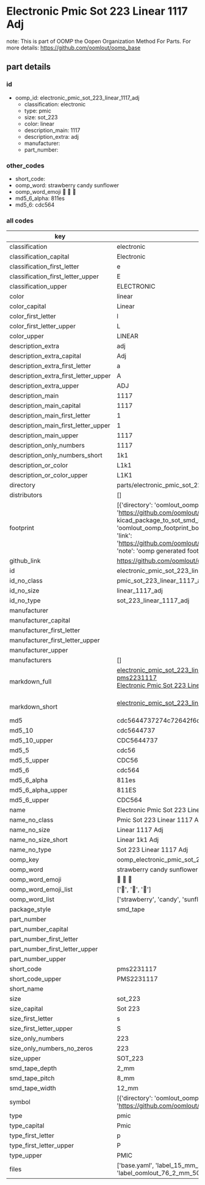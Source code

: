 # Electronic Pmic Sot 223 Linear 1117 Adj  

note: This is part of OOMP the Oopen Organization Method For Parts. For more details: https://github.com/oomlout/oomp_base

##  part details





### id
* oomp_id: electronic_pmic_sot_223_linear_1117_adj
  * classification: electronic
  * type: pmic
  * size: sot_223
  * color: linear
  * description_main: 1117
  * description_extra: adj
  * manufacturer: 
  * part_number: 

### other_codes
* short_code: 
* oomp_word: strawberry candy sunflower
* oomp_word_emoji :strawberry: :candy: :sunflower:
* md5_6_alpha: 811es
* md5_6: cdc564

### all codes 
| key | value |  
| --- | --- |  
| classification | electronic |  
| classification_capital | Electronic |  
| classification_first_letter | e |  
| classification_first_letter_upper | E |  
| classification_upper | ELECTRONIC |  
| color | linear |  
| color_capital | Linear |  
| color_first_letter | l |  
| color_first_letter_upper | L |  
| color_upper | LINEAR |  
| description_extra | adj |  
| description_extra_capital | Adj |  
| description_extra_first_letter | a |  
| description_extra_first_letter_upper | A |  
| description_extra_upper | ADJ |  
| description_main | 1117 |  
| description_main_capital | 1117 |  
| description_main_first_letter | 1 |  
| description_main_first_letter_upper | 1 |  
| description_main_upper | 1117 |  
| description_only_numbers | 1117 |  
| description_only_numbers_short | 1k1 |  
| description_or_color | L1k1 |  
| description_or_color_upper | L1K1 |  
| directory | parts/electronic_pmic_sot_223_linear_1117_adj |  
| distributors | [] |  
| footprint | [{'directory': 'oomlout_oomp_footprint_bot/footprints/kicad_package_to_sot_smd_sot_223_3_tabpin2//working/working.kicad_mod', 'index': 0, 'link': 'https://github.com/oomlout/oomlout_oomp_footprint_bot/tree/main/foootprntss/kicad_package_to_sot_smd_sot_223_3_tabpin2', 'note': 'source footprint kicad_package_to_sot_smd_sot_223_3_tabpin2', 'oomp_key': 'oomp_kicad_package_to_sot_smd_sot_223_3_tabpin2'}, {'directory': 'oomlout_oomp_footprint_bot/footprints/oomlout_oomlout_oomp_part_footprints_pms2231117_electronic_pmic_sot_223_linear_1117_adj//working/working.kicad_mod', 'index': 1, 'link': 'https://github.com/oomlout/oomlout_oomp_footprint_bot/tree/main/foootprntss/oomlout_oomlout_oomp_part_footprints_pms2231117_electronic_pmic_sot_223_linear_1117_adj', 'note': 'oomp generated footprint', 'oomp_key': 'oomp_oomlout_oomlout_oomp_part_footprints_pms2231117_electronic_pmic_sot_223_linear_1117_adj'}] |  
| github_link | https://github.com/oomlout/oomlout_oomp_part_src/tree/main/parts/electronic_pmic_sot_223_linear_1117_adj/working |  
| id | electronic_pmic_sot_223_linear_1117_adj |  
| id_no_class | pmic_sot_223_linear_1117_adj |  
| id_no_size | linear_1117_adj |  
| id_no_type | sot_223_linear_1117_adj |  
| manufacturer |  |  
| manufacturer_capital |  |  
| manufacturer_first_letter |  |  
| manufacturer_first_letter_upper |  |  
| manufacturer_upper |  |  
| manufacturers | [] |  
| markdown_full | [electronic_pmic_sot_223_linear_1117_adj](https://github.com/oomlout/oomlout_oomp_part_src/tree/main/parts/electronic_pmic_sot_223_linear_1117_adj/working)<br>[pms2231117](https://github.com/oomlout/oomlout_oomp_part_src/tree/main/parts/electronic_pmic_sot_223_linear_1117_adj/working)<br>[Electronic Pmic Sot 223 Linear 1117 Adj](https://github.com/oomlout/oomlout_oomp_part_src/tree/main/parts/electronic_pmic_sot_223_linear_1117_adj/working)<br><br> |  
| markdown_short | [electronic_pmic_sot_223_linear_1117_adj](https://github.com/oomlout/oomlout_oomp_part_src/tree/main/parts/electronic_pmic_sot_223_linear_1117_adj/working)<br><br> |  
| md5 | cdc5644737274c72642f6d91b99a7aaa |  
| md5_10 | cdc5644737 |  
| md5_10_upper | CDC5644737 |  
| md5_5 | cdc56 |  
| md5_5_upper | CDC56 |  
| md5_6 | cdc564 |  
| md5_6_alpha | 811es |  
| md5_6_alpha_upper | 811ES |  
| md5_6_upper | CDC564 |  
| name | Electronic Pmic Sot 223 Linear 1117 Adj |  
| name_no_class | Pmic Sot 223 Linear 1117 Adj |  
| name_no_size | Linear 1117 Adj |  
| name_no_size_short | Linear 1k1 Adj |  
| name_no_type | Sot 223 Linear 1117 Adj |  
| oomp_key | oomp_electronic_pmic_sot_223_linear_1117_adj |  
| oomp_word | strawberry candy sunflower |  
| oomp_word_emoji | :strawberry: :candy: :sunflower: |  
| oomp_word_emoji_list | [':strawberry:', ':candy:', ':sunflower:'] |  
| oomp_word_list | ['strawberry', 'candy', 'sunflower'] |  
| package_style | smd_tape |  
| part_number |  |  
| part_number_capital |  |  
| part_number_first_letter |  |  
| part_number_first_letter_upper |  |  
| part_number_upper |  |  
| short_code | pms2231117 |  
| short_code_upper | PMS2231117 |  
| short_name |  |  
| size | sot_223 |  
| size_capital | Sot 223 |  
| size_first_letter | s |  
| size_first_letter_upper | S |  
| size_only_numbers | 223 |  
| size_only_numbers_no_zeros | 223 |  
| size_upper | SOT_223 |  
| smd_tape_depth | 2_mm |  
| smd_tape_pitch | 8_mm |  
| smd_tape_width | 12_mm |  
| symbol | [{'directory': 'oomlout_oomp_symbol_bot/symbols/kicad_regulator_linear_ap1117_adj//working/working.kicad_sym', 'index': 0, 'link': 'https://github.com/oomlout/oomlout_oomp_symbol_bot/tree/main/symbols/kicad_regulator_linear_ap1117_adj', 'oomp_key': 'oomp_kicad_regulator_linear_ap1117_adj'}] |  
| type | pmic |  
| type_capital | Pmic |  
| type_first_letter | p |  
| type_first_letter_upper | P |  
| type_upper | PMIC |  
| files | ['base.yaml', 'label_15_mm_30_mm.pdf', 'label_15_mm_30_mm.svg', 'label_76_2_mm_50_8_mm.pdf', 'label_76_2_mm_50_8_mm.svg', 'label_oomlout_76_2_mm_50_8_mm.pdf', 'label_oomlout_76_2_mm_50_8_mm.svg', 'readme.md', 'working.json', 'working.yaml'] |  
